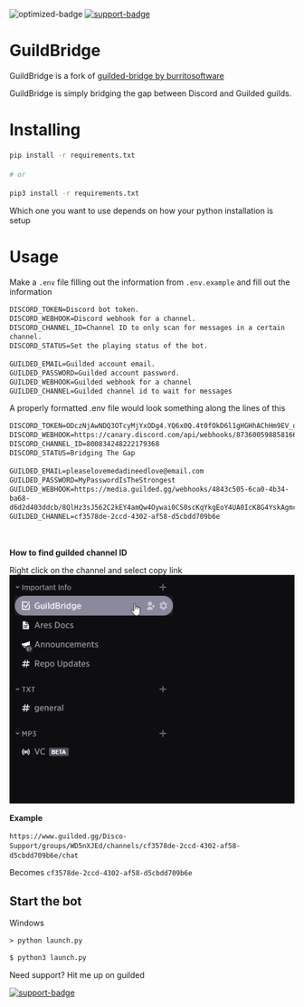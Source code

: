 <!--- Badges --->
![optimized-badge] [![support-badge]][support]

# GuildBridge
GuildBridge is a fork of [guilded-bridge by burritosoftware](https://github.com/WiiLink24/guilded-bridge)

GuildBridge is simply bridging the gap between Discord and Guilded guilds.

# Installing
```bash
pip install -r requirements.txt

# or 

pip3 install -r requirements.txt
```
Which one you want to use depends on how your python installation is setup

# Usage
Make a `.env` file filling out the information from `.env.example` and fill out the information

    DISCORD_TOKEN=Discord bot token.
    DISCORD_WEBHOOK=Discord webhook for a channel.
    DISCORD_CHANNEL_ID=Channel ID to only scan for messages in a certain channel.
    DISCORD_STATUS=Set the playing status of the bot.

    GUILDED_EMAIL=Guilded account email.
    GUILDED_PASSWORD=Guilded account password.
    GUILDED_WEBHOOK=Guilded webhook for a channel
    GUILDED_CHANNEL=Guilded channel id to wait for messages 


A properly formatted .env file would look something along the lines of this
    
    DISCORD_TOKEN=ODczNjAwNDQ3OTcyMjYxODg4.YQ6x0Q.4t0fOkD6l1gHGHhAChHm9EV_dD0
    DISCORD_WEBHOOK=https://canary.discord.com/api/webhooks/873600598858166312/8dd4NjmOMfkgSlcmvvfNPv3lq6mir9AoVlksL899xbFgs_uys2oki_4hJFoAwlUm3wHh
    DISCORD_CHANNEL_ID=800834248222179368
    DISCORD_STATUS=Bridging The Gap

    GUILDED_EMAIL=pleaselovemedadineedlove@email.com
    GUILDED_PASSWORD=MyPasswordIsTheStrongest
    GUILDED_WEBHOOK=https://media.guilded.gg/webhooks/4843c505-6ca0-4b34-ba68-d6d2d403ddcb/8QlHz3sJ562C2kEY4amQw4Oywai0CS0scKqYkgEoY4UA0IcK8G4YskAgmc0O0EqgooMac0IQOUE2a2g8AyMmYa
    GUILDED_CHANNEL=cf3578de-2ccd-4302-af58-d5cbdd709b6e


<br></br>
<strong>How to find guilded channel ID</strong>

Right click on the channel and select copy link
![copylink](https://raw.githubusercontent.com/GoByeBye/GuildBridge/master/assets/copylink.gif)
    
    
<strong>Example</strong>

`https://www.guilded.gg/Disco-Support/groups/WD5nXJEd/channels/cf3578de-2ccd-4302-af58-d5cbdd709b6e/chat`

Becomes 
`cf3578de-2ccd-4302-af58-d5cbdd709b6e`




## Start the bot
Windows
```batch
> python launch.py
```

```bash
$ python3 launch.py
```

Need support? Hit me up on guilded

[![support-badge]][support]


<!--- Badges code --->

[optimized-badge]: https://i.imgur.com/lmiLNGi.png

[support]: https://www.guilded.gg/i/jpLJ5xJ2?cid=cf3578de-2ccd-4302-af58-d5cbdd709b6e&intent=chat
[support-badge]: https://i.imgur.com/17tyFkX.png